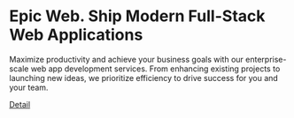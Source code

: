 # Epic Web. Ship Modern Full-Stack Web Applications

Maximize productivity and achieve your business goals with our enterprise-scale web app development services. From enhancing existing projects to launching new ideas, we prioritize efficiency to drive success for you and your team. 

[Detail](https://eduitfree.com/courses/epic-web-ship-modern-full-stack-web-applications)